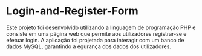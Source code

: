 # Login-and-Register-Form

Este projeto foi desenvolvido utilizando a linguagem de programação PHP e consiste em uma página web que permite aos utilizadores registrar-se e efetuar login. 
A aplicação foi projetada para interagir com um banco de dados MySQL, garantindo a egurança dos dados dos utilizadores.

